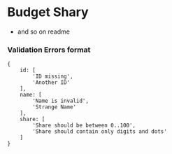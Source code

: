 # Budget Shary
* and so on
 readme
 
### Validation Errors format
```
{
    id: [
        'ID missing',
        'Another ID'
    ],
    name: [
        'Name is invalid',
        'Strange Name'
    ],
    share: [
        'Share should be between 0..100',
        'Share should contain only digits and dots'
    ]
}
```